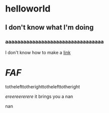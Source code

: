 # helloworld

## I don't know what I'm doing

### aaaaaaaaaaaaaaaaaaaaaaaaaaaaaaaaa

I don't know how to make a [link](https://docs.google.com/presentation/d/e/2PACX-1vQjFcPICBlBnVa24I3J4Vy-5HjnElKNU66nKT9YlS_9D-hhkQclOwyGMfNZMLdyjwo3KjkQYP4ne8f5/pub?start=false&loop=false&delayms=5000&slide=id.g8ea48e4797_0_114)

# ___FAF___

tothelefttotherighttothelefttotheright





*ereereererere*
it brings you a nan








nan
